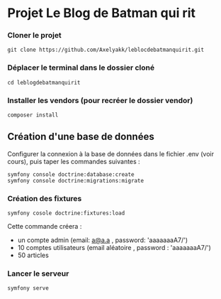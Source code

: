 # Projet Le Blog de Batman qui rit

### Cloner le projet

```
git clone https://github.com/Axelyakk/leblocdebatmanquirit.git
```

### Déplacer le terminal dans le dossier cloné
```
cd leblogdebatmanquirit
```

### Installer les vendors (pour recréer le dossier vendor)
```
composer install
```

## Création d'une base de données
Configurer la connexion à la base de données dans le fichier .env (voir cours), puis taper les commandes suivantes :
```
symfony console doctrine:database:create
symfony console doctrine:migrations:migrate

```
### Création des fixtures

```
symfony cosole doctrine:fixtures:load

```
Cette commande créera : 
* un compte admin (email: a@a.a , password: 'aaaaaaaA7/')
* 10 comptes utilisateurs (email aléatoire , password : 'aaaaaaaA7/')
* 50 articles


### Lancer le serveur
```
symfony serve
```